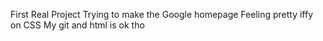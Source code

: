 First Real Project
Trying to make the Google homepage
Feeling pretty iffy on CSS 
My git and html is ok tho